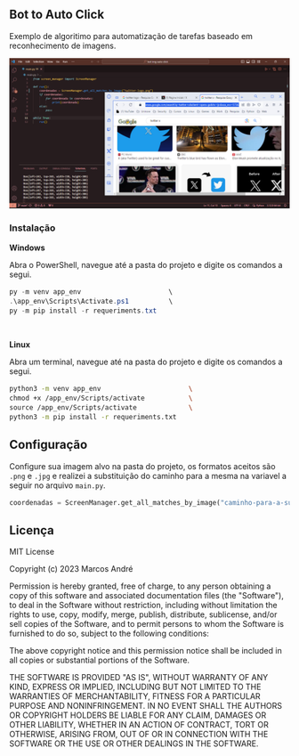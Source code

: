 ## Bot to Auto Click

Exemplo de algoritimo para automatização de tarefas baseado em reconhecimento de imagens.

![Imagem de apresentação do software](src/Screenshot_1.png)


### Instalação

**Windows**

Abra o PowerShell, navegue até a pasta do projeto e digite os comandos a segui.

```powershell
py -m venv app_env                      \
.\app_env\Scripts\Activate.ps1          \
py -m pip install -r requeriments.txt   
```

<br>

**Linux**

Abra um terminal, navegue até na pasta do projeto e digite os comandos a segui.

```bash
python3 -m venv app_env                      \
chmod +x /app_env/Scripts/activate           \
source /app_env/Scripts/activate             \
python3 -m pip install -r requeriments.txt   
```

## Configuração

Configure sua imagem alvo na pasta do projeto, os formatos aceitos são ```.png``` e ```.jpg``` e realizei a substituição do caminho para a mesma na variavel a seguir no arquivo ```main.py```.

```python
coordenadas = ScreenManager.get_all_matches_by_image("caminho-para-a-sua-imagem.png")
```

## Licença

MIT License

Copyright (c) 2023 Marcos André

Permission is hereby granted, free of charge, to any person obtaining a copy
of this software and associated documentation files (the "Software"), to deal
in the Software without restriction, including without limitation the rights
to use, copy, modify, merge, publish, distribute, sublicense, and/or sell
copies of the Software, and to permit persons to whom the Software is
furnished to do so, subject to the following conditions:

The above copyright notice and this permission notice shall be included in all
copies or substantial portions of the Software.

THE SOFTWARE IS PROVIDED "AS IS", WITHOUT WARRANTY OF ANY KIND, EXPRESS OR
IMPLIED, INCLUDING BUT NOT LIMITED TO THE WARRANTIES OF MERCHANTABILITY,
FITNESS FOR A PARTICULAR PURPOSE AND NONINFRINGEMENT. IN NO EVENT SHALL THE
AUTHORS OR COPYRIGHT HOLDERS BE LIABLE FOR ANY CLAIM, DAMAGES OR OTHER
LIABILITY, WHETHER IN AN ACTION OF CONTRACT, TORT OR OTHERWISE, ARISING FROM,
OUT OF OR IN CONNECTION WITH THE SOFTWARE OR THE USE OR OTHER DEALINGS IN THE
SOFTWARE.